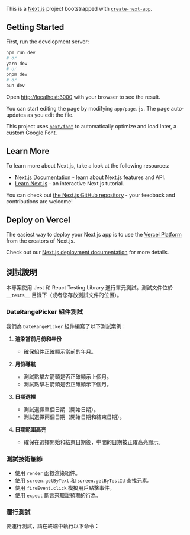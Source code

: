 This is a [Next.js](https://nextjs.org/) project bootstrapped with [`create-next-app`](https://github.com/vercel/next.js/tree/canary/packages/create-next-app).

## Getting Started

First, run the development server:

```bash
npm run dev
# or
yarn dev
# or
pnpm dev
# or
bun dev
```

Open [http://localhost:3000](http://localhost:3000) with your browser to see the result.

You can start editing the page by modifying `app/page.js`. The page auto-updates as you edit the file.

This project uses [`next/font`](https://nextjs.org/docs/basic-features/font-optimization) to automatically optimize and load Inter, a custom Google Font.

## Learn More

To learn more about Next.js, take a look at the following resources:

- [Next.js Documentation](https://nextjs.org/docs) - learn about Next.js features and API.
- [Learn Next.js](https://nextjs.org/learn) - an interactive Next.js tutorial.

You can check out [the Next.js GitHub repository](https://github.com/vercel/next.js/) - your feedback and contributions are welcome!

## Deploy on Vercel

The easiest way to deploy your Next.js app is to use the [Vercel Platform](https://vercel.com/new?utm_medium=default-template&filter=next.js&utm_source=create-next-app&utm_campaign=create-next-app-readme) from the creators of Next.js.

Check out our [Next.js deployment documentation](https://nextjs.org/docs/deployment) for more details.

## 測試說明

本專案使用 Jest 和 React Testing Library 進行單元測試。測試文件位於 `__tests__` 目錄下（或者您存放測試文件的位置）。

### DateRangePicker 組件測試

我們為 `DateRangePicker` 組件編寫了以下測試案例：

1. **渲染當前月份和年份**

   - 確保組件正確顯示當前的年月。

2. **月份導航**

   - 測試點擊左箭頭是否正確顯示上個月。
   - 測試點擊右箭頭是否正確顯示下個月。

3. **日期選擇**

   - 測試選擇單個日期（開始日期）。
   - 測試選擇兩個日期（開始日期和結束日期）。

4. **日期範圍高亮**
   - 確保在選擇開始和結束日期後，中間的日期被正確高亮顯示。

### 測試技術細節

- 使用 `render` 函數渲染組件。
- 使用 `screen.getByText` 和 `screen.getByTestId` 查找元素。
- 使用 `fireEvent.click` 模擬用戶點擊事件。
- 使用 `expect` 斷言來驗證預期的行為。

### 運行測試

要運行測試，請在終端中執行以下命令：
